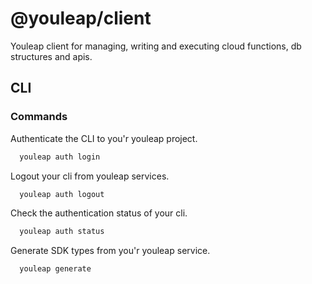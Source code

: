 # @youleap/client

Youleap client for managing, writing and executing cloud functions, db structures and apis.

## CLI

### Commands

Authenticate the CLI to you'r youleap project.

```sh
  youleap auth login
```

Logout your cli from youleap services.

```sh
  youleap auth logout
```

Check the authentication status of your cli.

```sh
  youleap auth status
```

Generate SDK types from you'r youleap service.

```sh
  youleap generate
```
